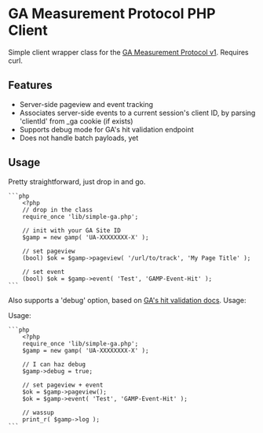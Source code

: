 GA Measurement Protocol PHP Client
==================================

Simple client wrapper class for the [GA Measurement Protocol v1](https://developers.google.com/analytics/devguides/collection/protocol/v1/).  Requires curl. 

Features
--------

 - Server-side pageview and event tracking 
 - Associates server-side events to a current session's client ID, by parsing 'clientId' from _ga cookie (if exists)
 - Supports debug mode for GA's hit validation endpoint
 - Does not handle batch payloads, yet
 

Usage
-----

Pretty straightforward, just drop in and go.

    ```php
        <?php
        // drop in the class
        require_once 'lib/simple-ga.php';

        // init with your GA Site ID
        $gamp = new gamp( 'UA-XXXXXXXX-X' );

        // set pageview
        (bool) $ok = $gamp->pageview( '/url/to/track', 'My Page Title' );

        // set event
        (bool) $ok = $gamp->event( 'Test', 'GAMP-Event-Hit' );
    ```

Also supports a 'debug' option, based on [GA's hit validation docs](https://developers.google.com/analytics/devguides/collection/protocol/v1/validating-hits).  Usage:

Usage:

    ```php
        <?php
        require_once 'lib/simple-ga.php';
        $gamp = new gamp( 'UA-XXXXXXXX-X' );
        
        // I can haz debug
        $gamp->debug = true;

        // set pageview + event
        $ok = $gamp->pageview();
        $ok = $gamp->event( 'Test', 'GAMP-Event-Hit' );
        
        // wassup 
        print_r( $gamp->log );
    ```

